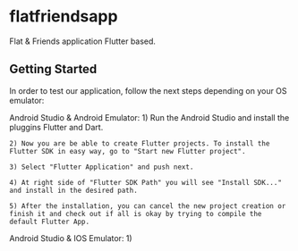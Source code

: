 # flatfriendsapp

Flat & Friends application Flutter based.

## Getting Started

In order to test our application, follow the next steps depending on your OS emulator:

Android Studio & Android Emulator:
	1) Run the Android Studio and install the pluggins Flutter and Dart.
	
	2) Now you are be able to create Flutter projects. To install the Flutter SDK in easy way, go to "Start new Flutter project".
	
	3) Select "Flutter Application" and push next.
	
	4) At right side of "Flutter SDK Path" you will see "Install SDK..." and install in the desired path.
	
	5) After the installation, you can cancel the new project creation or finish it and check out if all is okay by trying to compile the default Flutter App.
	
Android Studio & IOS Emulator:
	1)
